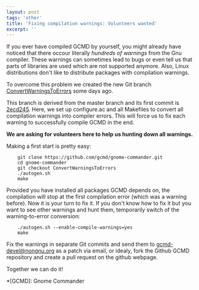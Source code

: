 ```yaml
---
layout: post
tags: 'other'
title: 'Fixing compilation warnings: Volunteers wanted'
excerpt: ''
---
```


If you ever have compiled GCMD by yourself, you might already have
noticed that there occour literally _hundreds of warnings_ from the Gnu
compiler. These warnings can sometimes lead to bugs or even tell
us that parts of libraries are used which are not supported anymore.
Also, Linux distributions don't like to distribute packages with
compilation warnings.

To overcome this problem we created the new Git branch
[ConvertWarningsToErrors](https://github.com/gcmd/gnome-commander/commits/ConvertWarningsToErrors)
some days ago.

This branch is derived from the master branch and its first commit is
[2ecd245](https://github.com/gcmd/gnome-commander/commit/2ecd24547341618085cce43c8a9cb06f60b78d08).
Here, we set up configure.ac and all Makefiles to convert all
compilation warnings into compiler errors. This will force us to fix
each warning to successfully compile GCMD in the end.

**We are asking for volunteers here to help us hunting down all warnings.**

Making a first start is pretty easy:

```
    git clone https://github.com/gcmd/gnome-commander.git
    cd gnome-commander
    git checkout ConvertWarningsToErrors
    ./autogen.sh
    make
```

Provided you have installed all packages GCMD depends on, the
compilation will stop at the first compilation error (which was a warning before).
Now it is your turn to fix it. If you don't know how to fix it but you
want to see other warnings and hunt them, temporarily switch of the
warning-to-error conversion:

```
    ./autogen.sh --enable-compile-warnings=yes
    make
```

Fix the warnings in separate Git commits and send them to
[gcmd-devel@nongnu.org](mailto:gcmd-devel@nongnu.org) as a patch
via email, or idealy, fork the Github GCMD repository and create a pull
request on the github webpage.

Together we can do it!

*[GCMD]: Gnome Commander
